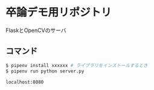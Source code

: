 # 卒論デモ用リポジトリ

FlaskとOpenCVのサーバ

## コマンド

```bash
$ pipenv install xxxxxx # ライブラリをインストールするとき
$ pipenv run python server.py
```

```
localhost:8080
```